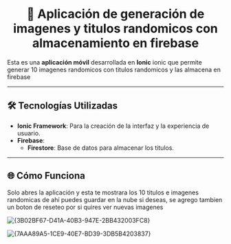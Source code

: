 <h1 align="center">📱 Aplicación de generación de imagenes y titulos randomicos con almacenamiento en firebase</h1>

<p>
  Esta es una <strong>aplicación móvil</strong> desarrollada en <strong>Ionic</strong> ionic que permite generar 10 imagenes randomicos con titulos randomicos y las almacena en firebase
</p>

---

<h2>🛠️ Tecnologías Utilizadas</h2>
<ul>
  <li><strong>Ionic Framework</strong>: Para la creación de la interfaz y la experiencia de usuario.</li>
  <li><strong>Firebase</strong>:
    <ul>
      <li><strong>Firestore</strong>: Base de datos para almacenar los titulos.</li>
    </ul>
  </li>
</ul>

---


<h2>🌐 Cómo Funciona</h2>
<p>
  Solo abres la aplicación y esta te mostrara los 10 titulos e imagenes randomicas de ahí puedes guardar en la nube si deseas, se agrego tambien un boton de reseteo por si quires ver nuevas imagenes 
</p>

![{3B02BF67-D41A-40B3-947E-2BB432003FC8}](https://github.com/user-attachments/assets/628031ef-4f2e-4e8e-9758-2eba6dbc0589)

![{7AAA89A5-1CE9-40E7-BD39-3DB5B4203837}](https://github.com/user-attachments/assets/a7814676-3265-4c6a-aabc-5ac5257288a1)

